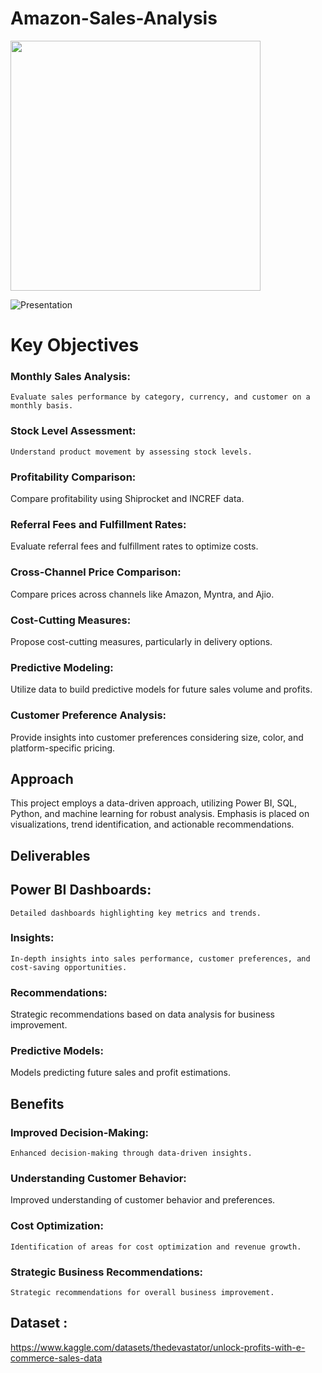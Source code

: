 # Amazon-Sales-Analysis
<img src="https://file-cdn.sider.ai/image/U0Z6HK2EX7/0cb29eae-8b73-4e33-a01f-a8bd3153457c.gif?Key-Pair-Id=K344F5VVSSM536&Policy=eyJTdGF0ZW1lbnQiOlt7IlJlc291cmNlIjoiaHR0cHM6Ly9maWxlLWNkbi5zaWRlci5haS9pbWFnZS9VMFo2SEsyRVg3LyoiLCJDb25kaXRpb24iOnsiRGF0ZUxlc3NUaGFuIjp7IkFXUzpFcG9jaFRpbWUiOjE3MDgzMzk3MjF9fX1dfQ__&Signature=e09iR2eKPXeVcOrsjkcdKeLQE~abUpKuMehn2RkdeqCc73ASfZcAfs0yv1j4TTR3PI2G4mh1OtYl0fAffBriMaw2k8hp4t9hgIo90uo4kCBvK-mbkHHKo99Uqp0hgxn5-bC6xLZZpYtOm60rRGiduYfcL8QZP8a~Nx~XVIvRooxXsJoYogGz-0jopKUBu2f2N3IAilO4IBAoNyLIN7KEHADlekpgGaLJRr70uGXVAcIdh1mDyPo1DE~vhOzQj~v4W~J7aIoW~9DIsKC3ptn3lZ4qnhYartL-cgxC5aegZ4v6bWHLT~8l42Dh29ilVamt9xVkarcqSdzKY3~JNzYLKg__" width="400">

![Presentation](https://github.com/rutujadeore15/Amazon-Sales-Analysis/assets/140812073/04c1e1f8-7dd9-49f7-b3fb-174861e75847)

# Key Objectives

### Monthly Sales Analysis:
    Evaluate sales performance by category, currency, and customer on a monthly basis.

### Stock Level Assessment:
    Understand product movement by assessing stock levels.

### Profitability Comparison:
   Compare profitability using Shiprocket and INCREF data.

### Referral Fees and Fulfillment Rates:
   Evaluate referral fees and fulfillment rates to optimize costs.

### Cross-Channel Price Comparison:
   Compare prices across channels like Amazon, Myntra, and Ajio.

### Cost-Cutting Measures:
   Propose cost-cutting measures, particularly in delivery options.

### Predictive Modeling:
   Utilize data to build predictive models for future sales volume and profits.

### Customer Preference Analysis:
Provide insights into customer preferences considering size, color, and platform-specific pricing.

## Approach
This project employs a data-driven approach, utilizing Power BI, SQL, Python, and machine learning for robust analysis. 
Emphasis is placed on visualizations, trend identification, and actionable recommendations.

## Deliverables

 ## Power BI Dashboards:
    Detailed dashboards highlighting key metrics and trends.

### Insights:
    In-depth insights into sales performance, customer preferences, and cost-saving opportunities.
    
### Recommendations:
   Strategic recommendations based on data analysis for business improvement.

### Predictive Models:
   Models predicting future sales and profit estimations.

## Benefits
  
### Improved Decision-Making:
    Enhanced decision-making through data-driven insights.


### Understanding Customer Behavior:
   Improved understanding of customer behavior and preferences.
 

### Cost Optimization:
    Identification of areas for cost optimization and revenue growth.

### Strategic Business Recommendations:
    Strategic recommendations for overall business improvement.


## Dataset :
https://www.kaggle.com/datasets/thedevastator/unlock-profits-with-e-commerce-sales-data

